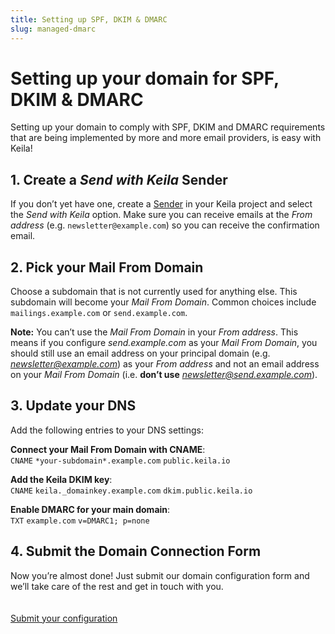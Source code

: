 ```yaml
---
title: Setting up SPF, DKIM & DMARC
slug: managed-dmarc
---
```


# Setting up your domain for SPF, DKIM & DMARC

Setting up your domain to comply with SPF, DKIM and DMARC requirements that are being
implemented by more and more email providers, is easy with Keila!

<managed-note></managed-note>

## 1. Create a *Send with Keila* Sender
If you don’t yet have one, create a [Sender](/docs/senders) in your Keila project and select the *Send with Keila* option.
Make sure you can receive emails at the *From address*
(e.g. `newsletter@example.com`) so you can receive the confirmation email.

## 2. Pick your Mail From Domain
Choose a subdomain that is not currently used for anything else. This
subdomain will become your *Mail From Domain*. Common choices include `mailings.example.com` or `send.example.com`.

**Note:** You can’t use the *Mail From Domain* in your *From address*. This
means if you configure *send.example.com* as your *Mail From Domain*, you should
still use an email address on your principal domain (e.g.
*newsletter@example.com*) as your *From address* and not an email address on
your *Mail From Domain* (i.e. **don’t use** *newsletter@send.example.com*).


## 3. Update your DNS

Add the following entries to your DNS settings:

**Connect your Mail From Domain with CNAME**:  
`CNAME` `*your-subdomain*.example.com` `public.keila.io`

**Add the Keila DKIM key**:  
`CNAME` `keila._domainkey.example.com` `dkim.public.keila.io`

**Enable DMARC for your main domain**:  
`TXT` `example.com` `v=DMARC1; p=none`

## 4. Submit the Domain Connection Form

Now you’re almost done! Just submit our domain configuration form and we’ll take
care of the rest and get in touch with you.
<br><br><br>
<a href="https://forms.gle/c3SJV8TrLxxzwqZq5" class="link-button">Submit your configuration</a>
